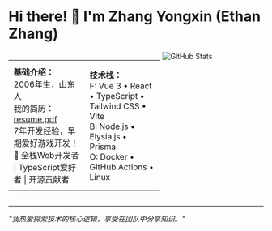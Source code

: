 <!--
**coder-zhangsir/coder-zhangsir** is a ✨ _special_ ✨ repository because its `README.md` (this file) appears on your GitHub profile.

Here are some ideas to get you started:

- 🔭 I’m currently working on ...
- 🌱 I’m currently learning ...
- 👯 I’m looking to collaborate on ...
- 🤔 I’m looking for help with ...
- 💬 Ask me about ...
- 📫 How to reach me: ...
- 😄 Pronouns: ...
- ⚡ Fun fact: ...

<h1 align="center">Hi 👋, I'm Yassine-Zhang</h1>
<h3 align="center">A passionate frontend developer from China</h3>

<p align="left"> <img src="https://komarev.com/ghpvc/?username=coder-zhangsir&label=Profile%20views&color=0e75b6&style=flat" alt="coder-zhangsir" /> </p>

<p align="center"><img src="https://s2.loli.net/2024/08/06/m3VI1JvuNLQwKDy.png" /></p>

  ### 💫 关于我 & 🛠️ 技术栈

  <table>
  <tr style="padding: 4px;">
  <td valign="top" width="50%">

  **💫 关于我**

  - 🌐 济宁若森软件开发中心创始人
  - 🏆 蓝桥杯全国二等奖获得者（Web开发）
  - ⭐ 开源项目创作者，获得70+GitHub星标

  </td>
  <td valign="top" width="50%">

  **🛠️ 技术栈**
  - **前端**: Vue 3 • React • TypeScript • Tailwind CSS • Vite
  - **后端**: Node.js • Elysia.js • Prisma
  - **运维**: Docker • GitHub Actions • Linux
  - **数据库**: PostgreSQL • MySQL • Redis
  - **其他**: Unity游戏开发

  </td>
  </tr>
  </table>
-->

# Hi there! 👋 I'm Zhang Yongxin (Ethan Zhang)

<div style="width: 100%;">
  <table style="display: inline-table; width: 49%; min-width: 300px; vertical-align: top;">
    <tr>
      <td style="padding: 10px; vertical-align: top;">
        <b>基础介绍：</b><br>
        2006年生，山东人<br>
        我的简历：<a href="https://cdn.itcox.cn/baseInfo/resume.pdf" target="_blank">resume.pdf</a><br>
        7年开发经验，早期爱好游戏开发！<br>
        🚀 全栈Web开发者 | TypeScript爱好者 | 开源贡献者
      </td>
      <td style="padding: 10px;">
        <b>技术栈：</b><br>
        F: Vue 3 • React • TypeScript • Tailwind CSS • Vite<br>
        B: Node.js • Elysia.js • Prisma<br>
        O: Docker • GitHub Actions • Linux<br>
      </td>
    </tr>
  </table>
  <img src="https://github-readme-stats.vercel.app/api?username=ethanz-code&show_icons=true&theme=radical" alt="GitHub Stats">
</div>

---
*"我热爱探索技术的核心逻辑，享受在团队中分享知识。"*
